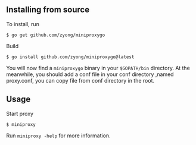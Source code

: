 Installing from source
----------------------

To install, run

    $ go get github.com/zyong/miniproxygo

Build

    $ go install github.com/zyong/miniproxygo@latest

You will now find a `miniproxygo` binary in your `$GOPATH/bin` directory. At the meanwhile, you should add a conf file in your conf directory ,named proxy.conf, you can copy file from conf directory in the root.

Usage
-----

Start proxy

    $ miniproxy 

Run `miniproxy -help` for more information.

